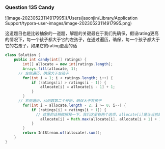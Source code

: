 ### Question 135 Candy

![image-20230523114917995](/Users/jasonjin/Library/Application Support/typora-user-images/image-20230523114917995.png)

这道题目也是比较抽象的一道题，解题的关键最在于我们先确保，假设rating更高的情况下，每一个孩子都大于它的左孩子，在通过遍历，确保，每一个孩子都大于它的右孩子，如果它的rating更高的话

```java
class Solution {
    public int candy(int[] ratings) {
        int[] allocate = new int[ratings.length];
        Arrays.fill(allocate, 1);
      // 左侧遍历，确保大于左孩子
        for(int i = 1; i < ratings.length; i++) {
            if (ratings[i] > ratings[i - 1]) {
                allocate[i] = allocate[i - 1] + 1;
            }
        }
      // 右侧遍历，从倒数第二个开始，确保大于右孩子
        for(int i = allocate.length - 2; i >= 0; i--) {
            if (ratings[i] > ratings[i + 1]) {
              // 这里的话稍微解释一下，我们这里有两个选项，allocate[i]是让当前的数量大于左孩子，allocate[i + 1]是让当前的数量大于右孩子，我们需要选择其中一个，所以选择大的才行
                allocate[i] = Math.max(allocate[i], allocate[i + 1] + 1);
            }
        }
        return IntStream.of(allocate).sum();
    }
}
```

